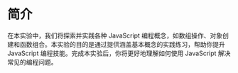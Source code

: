 # 简介

在本实验中，我们将探索并实践各种 JavaScript 编程概念，如数组操作、对象创建和函数组合。本实验的目的是通过提供涵盖基本概念的实践练习，帮助你提升 JavaScript 编程技能。完成本实验后，你将更好地理解如何使用 JavaScript 解决常见的编程问题。
